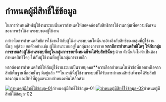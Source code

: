 # กำหนดผู้มีสิทธิ์ใช้ข้อมูล

ในการกำหนดสิทธิผู้ใช้งานระบบนั้นควรกำหนดให้สอดคล้องกับสิทธิการใช้งานกลุ่มเพื่อความชัดเจนของการเข้าใช้งานระบบของผู้ใช้งาน

กล่าวคือการกำหนดสิทธิการใช้งานให้กับผู้ใช้งานระบบคนใดนั้นจะอ้างอิงกับสิทธิของกลุ่มที่ผู้ใช้งานนั้นๆ
อยู่ด้วย ยกตัวอย่างเช่น ผู้ใช้งานระบบอยู่ในกลุ่มของการขาย
**หากมีการกำหนดสิทธิใดๆ
ให้กับกลุ่มการขายแล้วผู้ใช้งานระบบที่อยู่ในกลุ่มการขายทั้งหมดก็จะได้รับสิทธินั้นๆ**
ด้วย ดังนั้นจึงไม่จำเป็นต้องกำหนดสิทธิใดๆ
ให้กับผู้ใช้งานที่อยู่ในกลุ่มการขายอีก

หากต้องการกำหนดสิทธิให้กับผู้ใช้งานระบบเป็นรายบุคคล**ควรเลือกกำหนดในหัวข้อที่นอกเหนือจากสิทธิพื้นฐานที่กลุ่มนั้นๆ
มีอยู่แล้ว
**ในกรณีนี้ผู้ใช้งานระบบที่ได้รับการกำหนดสิทธิเพิ่มจะได้รับสิทธิของกลุ่ม
และสิทธิที่ผู้ดูแลระบบกำหนดเพิ่มให้อีกด้วย

[![กำหนดผู้มีสิทธิ์ใช้ข้อมูล-01](/images/กำหนดผู้มีสิทธิ์ใช้ข้อมูล-01.jpg)](/images/กำหนดผู้มีสิทธิ์ใช้ข้อมูล-01.jpg)กำหนดผู้มีสิทธิ์ใช้ข้อมูล-01
[![กำหนดผู้มีสิทธิ์ใช้ข้อมูล-02](/images/กำหนดผู้มีสิทธิ์ใช้ข้อมูล-02.jpg)](/images/กำหนดผู้มีสิทธิ์ใช้ข้อมูล-02.jpg)กำหนดผู้มีสิทธิ์ใช้ข้อมูล-02





